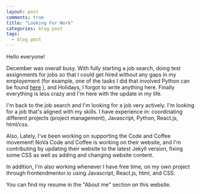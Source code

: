 ```yaml
---
layout: post
comments: true
title: "Looking For Work"
categories: blog post
tags:
  - blog post
---
```


Hello everyone!

December was overall busy. With fully starting a job search, doing test assignments for jobs so that I could get hired without any gaps in my employement (for example, one of the tasks I did that involved Python can be found [here](https://github.com/ambrolla/python) ), and Holidays, I forgot to write anything here. Finally everything is less crazy and I'm here with the update in my life.

I'm back to the job search and I'm looking for a job very actively. I'm looking for a job that's aligned with my skills. I have experience in: coordinating different projects (project management), Javascript, Python, React.js, html/css.

Also, Lately, I've been working on supporting the Code and Coffee movement! NoVa Code and Coffee is working on their website, and I'm contributing by updating their website to the latest Jekyll version, fixing some CSS as well as adding and changing website content.

In addition, I'm also working whenever I have free time, on my own project through frontendmentor.io using Javascript, React.js, html, and CSS.

You can find my resume in the "About me" section on this website.
